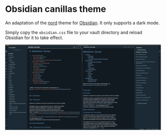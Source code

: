 
# Obsidian canillas theme

An adaptation of the [nord](https://github.com/arcticicestudio/nord) theme for
[Obsidian](https://obsidian.md). It only supports a dark mode.

Simply copy the `obsidian.css` file to your vault directory and reload
Obsidian for it to take effect.

![](screen.png)

